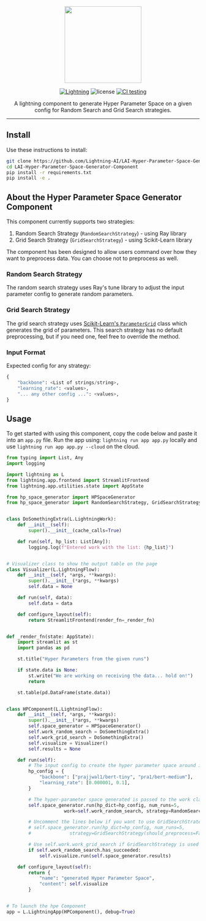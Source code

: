 <div align="center">
<img src="https://pl-bolts-doc-images.s3.us-east-2.amazonaws.com/lai.png" width="200px">

[![Lightning](https://img.shields.io/badge/-Lightning-792ee5?logo=pytorchlightning&logoColor=white)](https://lightning.ai)
![license](https://img.shields.io/badge/License-Apache%202.0-blue.svg)
[![CI testing](https://github.com/Lightning-Universe/Hyper-Parameter-Space-Generator_component/actions/workflows/ci-testing.yml/badge.svg?event=push)](https://github.com/Lightning-Universe/Hyper-Parameter-Space-Generator_component/actions/workflows/ci-testing.yml)

A lightning component to generate Hyper Parameter Space on a given config for Random Search and Grid Search strategies.

______________________________________________________________________

</div>

## Install

Use these instructions to install:

```bash
git clone https://github.com/Lightning-AI/LAI-Hyper-Parameter-Space-Generator-Component.git
cd LAI-Hyper-Parameter-Space-Generator-Component
pip install -r requirements.txt
pip install -e .
```

## About the Hyper Parameter Space Generator Component

This component currently supports two strategies:

1. Random Search Strategy (`RandomSearchStrategy`) - using Ray library
2. Grid Search Strategy (`GridSearchStrategy`) - using Scikit-Learn library

The component has been designed to allow users command over how they want to preprocess data. You can choose not to preprocess as well.

### Random Search Strategy

The random search strategy uses Ray's tune library to adjust the input parameter config to generate random parameters.

### Grid Search Strategy

The grid search strategy uses [Scikit-Learn's `ParameterGrid`](https://scikit-learn.org/stable/modules/generated/sklearn.model_selection.ParameterGrid.html) class which generates the grid of parameters. This search strategy has no default preprocessing, but if you need one, feel free to override the method.

### Input Format

Expected config for any strategy:

```python
{
    "backbone": <List of strings/string>,
    "learning_rate": <values>,
    "... any other config ...": <values>,
}
```

## Usage

To get started with using this component, copy the code below and paste it into an `app.py` file. Run the app using: `lightning run app app.py` locally and use `lightning run app app.py --cloud` on the cloud.

```python
from typing import List, Any
import logging

import lightning as L
from lightning.app.frontend import StreamlitFrontend
from lightning.app.utilities.state import AppState

from hp_space_generator import HPSpaceGenerator
from hp_space_generator import RandomSearchStrategy, GridSearchStrategy


class DoSomethingExtra(L.LightningWork):
    def __init__(self):
        super().__init__(cache_calls=True)

    def run(self, hp_list: List[Any]):
        logging.log(f"Entered work with the list: {hp_list}")


# Visualizer class to show the output table on the page
class Visualizer(L.LightningFlow):
    def __init__(self, *args, **kwargs):
        super().__init__(*args, **kwargs)
        self.data = None

    def run(self, data):
        self.data = data

    def configure_layout(self):
        return StreamlitFrontend(render_fn=_render_fn)


def _render_fn(state: AppState):
    import streamlit as st
    import pandas as pd

    st.title("Hyper Parameters from the given runs")

    if state.data is None:
        st.write("We are working on receiving the data... hold on!")
        return

    st.table(pd.DataFrame(state.data))


class HPComponent(L.LightningFlow):
    def __init__(self, *args, **kwargs):
        super().__init__(*args, **kwargs)
        self.space_generator = HPSpaceGenerator()
        self.work_random_search = DoSomethingExtra()
        self.work_grid_search = DoSomethingExtra()
        self.visualize = Visualizer()
        self.results = None

    def run(self):
        # The input config to create the hyper parameter space around it
        hp_config = {
            "backbone": ["prajjwal1/bert-tiny", "pra1/bert-medium"],
            "learning_rate": [0.000001, 0.1],
        }

        # The hyper-parameter space generated is passed to the work class
        self.space_generator.run(hp_dict=hp_config, num_runs=5,
                     work=self.work_random_search, strategy=RandomSearchStrategy(should_preprocess=True))

        # Uncomment the lines below if you want to use GridSearchStrategy
        # self.space_generator.run(hp_dict=hp_config, num_runs=5,
        #              strategy=GridSearchStrategy(should_preprocess=False), work=self.work_grid_search)

        # Use self.work.work_grid_search if GridSearchStrategy is used
        if self.work_random_search.has_succeeded:
            self.visualize.run(self.space_generator.results)

    def configure_layout(self):
        return {
            "name": "generated Hyper Parameter Space",
            "content": self.visualize
        }


# To launch the hpe Component
app = L.LightningApp(HPComponent(), debug=True)
```